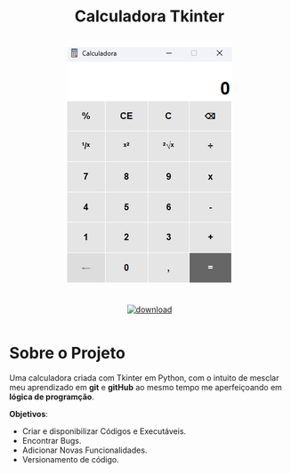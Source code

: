 <div align="center">
    <h1><strong>Calculadora Tkinter</strong><h1>
    <img src="https://github.com/RuanRoella/calculadora/blob/main/assets/images/calculadora.jpg?raw=true" alt="calculadora"></img>
</div>
<div align="center" style="padding:1em">
    <a href="https://github.com/RuanRoella/calculadora/releases/tag/v1.0.0">
        <img src="https://img.shields.io/badge/download-latest-brightgreen.svg" alt="download">
    </a>
</div>

# Sobre o Projeto
Uma calculadora criada com Tkinter em Python, com o intuito de mesclar meu aprendizado em **git** e **gitHub**
ao mesmo tempo me aperfeiçoando em **lógica de programção**.

**Objetivos**:
- Criar e disponibilizar Códigos e Executáveis.
- Encontrar Bugs.
- Adicionar Novas Funcionalidades.
- Versionamento de código.
